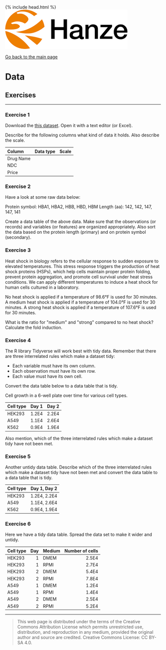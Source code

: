 {% include head.html %}
![Hanze](../hanze/hanze.png)

[Go back to the main page](../index.md)


# Data

## Exercises

---

### Exercise 1

Download the [this dataset](https://www.kaggle.com/datasets/anoopjohny/comprehensive-drug-information-dataset).
Open it with a text editor (or Excel).

Describe for the following columns what kind of data it holds. Also describe the scale.

|Column           |Data type       |Scale            |
|:----------------|:---------------|:----------------|
|Drug Name        |                |                 |
|NDC              |                |                 |
|Price            |                |                 |


### Exercise 2

Have a look at some raw data below:

Protein symbol: HBA1, HBA2, HBB, HBD, HBM
Length (aa): 142, 142, 147, 147, 141

Create a data table of the above data.
Make sure that the observations (or records) and variables (or features) are organized appropriately. Also sort the data based on the protein length (primary) and on protein symbol (secondary).

### Exercise 3

Heat shock in biology refers to the cellular response to sudden exposure to elevated temperatures. This stress response triggers the production of heat shock proteins (HSPs), which help cells maintain proper protein folding, prevent protein aggregation, and promote cell survival under heat stress conditions. We can apply different temperatures to induce a heat shock for human cells cultured in a laboratory.

No heat shock is applied if a temperature of 98.6°F is used for 30 minutes.
A medium heat shock is applied if a temperature of 104.0°F is used for 30 minutes.
A strong heat shock is applied if a temperature of 107.6°F is used for 30 minutes.

What is the ratio for "medium" and "strong" compared to no heat shock? Calculate the fold induction.

### Exercise 4

The R library Tidyverse will work best with tidy data.
Remember that there are three interrelated rules which make a dataset tidy:
- Each variable must have its own column.
- Each observation must have its own row.
- Each value must have its own cell.

Convert the data table below to a data table that is tidy.

Cell growth in a 6-well plate over time for various cell types.

|Cell type      |Day 1 |Day 2 |
|:--------------|-----:|-----:|
|HEK293         |1.2E4 |2.2E4 |
|A549           |1.1E4 |2.6E4 |
|K562           |0.9E4 |1.9E4 |

Also mention, which of the three interrelated rules which make a dataset tidy have not been met.

### Exercise 5

Another untidy data table. Describe which of the three interrelated rules which make a dataset tidy have not been met and convert the data table to a data table that is tidy.

|Cell type      |Day 1, Day 2 |
|:--------------|------------:|
|HEK293         |1.2E4, 2.2E4 |
|A549           |1.1E4, 2.6E4 |
|K562           |0.9E4, 1.9E4 |

### Exercise 6

Here we have a tidy data table. Spread the data set to make it wider and untidy.

|Cell type      |Day |Medium             |Number of cells|
|:--------------|---:|:------------------|--------------:|
|HEK293         |1   |DMEM               |2.5E4          |
|HEK293         |1   |RPMI               |2.7E4          |
|HEK293         |2   |DMEM               |5.4E4          |
|HEK293         |2   |RPMI               |7.8E4          |
|A549           |1   |DMEM               |1.2E4          |
|A549           |1   |RPMI               |1.4E4          |
|A549           |2   |DMEM               |2.5E4          |
|A549           |2   |RPMI               |5.2E4          |



---


>This web page is distributed under the terms of the Creative Commons Attribution License which permits unrestricted use, distribution, and reproduction in any medium, provided the original author and source are credited.
>Creative Commons License: CC BY-SA 4.0.

